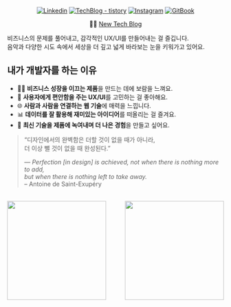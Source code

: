 <div align="center">
    
[![Linkedin](https://img.shields.io/badge/hyun.hwang-%231DA1F2.svg?style=for-the-badge&logo=Linkedin&logoColor=white)](https://www.linkedin.com/in/xtring/)
[![TechBlog - tistory](https://img.shields.io/badge/TechBlog-%231DA1F2.svg?style=for-the-badge&logoColor=white)](https://xtring-dev.tistory.com/)
[![Instagram](https://img.shields.io/badge/xtring-%23E4405F.svg?style=for-the-badge&logo=Instagram&logoColor=white)](https://www.instagram.com/x6tri3n0g/)
[![GitBook](https://img.shields.io/badge/GitBook-%3736FF.svg?style=for-the-badge&logoColor=blue)](https://xtring.gitbook.io)

🏄‍♂️ [New Tech Blog]([https://x6tri3n0g.github.io/](https://xtring-dev-blog.pages.dev/))

</div>

비즈니스의 문제를 풀어내고, 감각적인 UX/UI를 만들어내는 걸 즐깁니다.  
음악과 다양한 시도 속에서 세상을 더 깊고 넓게 바라보는 눈을 키워가고 있어요.

## 내가 개발자를 하는 이유

- 🏄‍♂️ **비즈니스 성장을 이끄는 제품**을 만드는 데에 보람을 느껴요.  
- 💫 **사용자에게 편안함을 주는 UX/UI**를 고민하는 걸 좋아해요.  
- 🌐 **사람과 사람을 연결하는 웹 기술**에 매력을 느낍니다.  
- 📊 **데이터를 잘 활용해 재미있는 아이디어**를 떠올리는 걸 즐겨요.  
- 🧪 **최신 기술을 제품에 녹여내며 더 나은 경험**을 만들고 싶어요.  

> “디자인에서의 완벽함은 더할 것이 없을 때가 아니라,  
> 더 이상 뺄 것이 없을 때 완성된다.”  
>   
> — *Perfection [in design] is achieved, not when there is nothing more to add,*  
> *but when there is nothing left to take away.*  
> – Antoine de Saint-Exupéry

<br />

<div style="display: flex; flex-direction: row; justify-content: space-between; align-items: center; max-height:260px">
    <a href="https://github.com/x6tri3n0g/github-readme-stats">
      <img 
        align="center" 
        src="https://github-readme-stats.vercel.app/api/?username=x6tri3n0g&show_icons=true&theme=merko"
        style="height: 230px"
       />
    </a>
    <a href="https://github.com/x6tri3n0g/github-readme-stats">
      <img 
        align="center" 
        src="https://github-readme-stats.vercel.app/api/top-langs/?username=x6tri3n0g"
        style="height: 230px"
      />
    </a>
</div>
